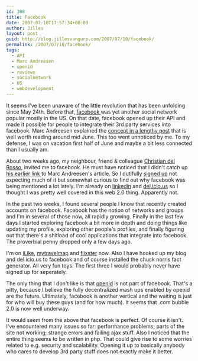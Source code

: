 ```yaml
---
id: 308
title: Facebook
date: 2007-07-10T17:57:34+00:00
author: Jilles
layout: post
guid: http://blog.jillesvangurp.com/2007/07/10/facebook/
permalink: /2007/07/10/facebook/
tags:
  - API
  - Marc Andreesen
  - openid
  - reviews
  - socialnetwork
  - US
  - webdevelopment
---
```

It seems I've been unaware of the little revolution that has been unfolding since May 24th. Before that, <a href="http://www.facebook.com/">facebook </a>was yet another social network popular mostly in the US. On that date, facebook opened up their API and made it possible for people to integrate their 3rd party services into facebook. Marc Andreesen explained the <a href="http://blog.pmarca.com/2007/06/analyzing_the_f.html">concept in a lengthy post</a> that is well worth reading around mid June. This too went unnoticed by me. To my defense, I was on vacation first half of June and maybe a bit less connected than I usually am.

About two weeks ago, my neighbour, friend & colleague <a href="http://www.christiandelrosso.org/">Christian del Rosso</a>, invited me to facebook.  He must have noticed that I didn't catch up <a href="http://www.christiandelrosso.org/blog/">his earlier link </a>to Marc Andreesen's article. So I dutifully <a href="http://www.facebook.com/p/Jilles_Van_Gurp">signed up</a> not expecting much of it but somewhat curious to find out why facebook was being mentioned a lot lately. I'm already on <a href="http://www.linkedin.com/in/jillesvangurp">linkedin</a> and  <a href="http://del.icio.us/jillesvangurp">del.icio.us</a> so I thought I was pretty well covered in this web 2.0 thing. Apparently not.

In the past two weeks, I found several people I know that recently created accounts on facebook. Facebook has the notion of networks and groups and I'm in several of those now, all rapidly growing. Finally in the last few days I started exploring facebook a bit more in depth and doing things like updating my profile, exploring other people's profiles, and finally figuring out that there's a shitload of cool applications that integrate into facebook. The proverbial penny dropped only a few days ago.

I'm on <a href="http://apps.facebook.com/ilike/">iLike</a>,  <a href="http://apps.facebook.com/tripadvisortravelmap">mytravelmap</a> and <a href="http://apps.facebook.com/flixster">flixster</a> now. Also I have hooked up my blog and del.icio.us to facebook and of course installed the chuck norris fact generator. All very fun toys. The first three I would probably never have signed up for seperately.

The only thing that I don't like is that <a href="http://openid.net">openid</a> is not part of facebook. That's a pitty, because I believe the fully decentralized mash ups enabled by openid are the future. Ultimately, facebook is another vertical and the waiting is just for who will buy these guys (and for how much). It seems that .com bubble 2.0 is now well underway.

It would seem from the above that facebook is perfect. Of course it isn't. I've encountered many issues so far: performance problems; parts of the site not working; strange errors and failing ajax stuff. Also I noticed that the entire thing seems to be written in php. That could give rise to some worries related to e.g. security and scalability. Opening it up to basically anybody who cares to develop 3rd party stuff does not exactly make it better.